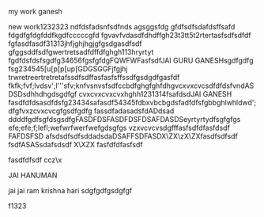 my work ganesh

new work1232323
ndfdsfadsnfsdfnds
agsggsfdg
gfdfsdfsdafdsffsafd
fdgdfgfdgfddfkgdfcccccgfd
fgvavfvdasdfdhdffgh23t3tt5t2rtertasfsdfsdfdf
fgfasdfasdf31313jhfjghjhgjgfgsdgasdfsdf
gfggsddfsdfgwertretsadfdffdfghgh113hryrtyt
fgdfdsfdsfsgdfg34656fgsfgfdgFQWFWFasfsdfJAI GURU GANESHsgdfgdfg
fsg234545[u[p[p[up[GDGSGGFjfgjhj
trwretreertretretafssdfsdffasfasfsffssdfgsdgdfgasfdf
fkfk;fvf;lvdsv';l'''sfv;knfvsnvsfsdfccbdfghgfghfdhgvcxvxcvcsdfdfdsfvndASDSDsdhhdhgdsgdfgf
cvxcvxcvxcvxhghh1231314fsafdsdJAI GANESH 
fasdfdfdsasdfdsfg23434safasdf54345fdbxvbcbgdsfadfdfsfgbbghlwhldwd';dfgfvxzcvxcvcgfgsdfgdfg
fassdfadasadsfdADdsad  ddddfgdfsgfdsgsdfgFASDFDSFASDFDSFDSAFDASDSeyrtyrtydfsgfgfgs
efe;efe;f;lefl;wefwrfwerfwefgdsgfgs
vzxvcvcvsdgfffasfsdfdfasfdsdf
FAFDSFSD
afsdsdfsdfsddadsdaDSAFFSDFASDX\ZX\zX\ZXfasdfsdfsdf
fsdfASASsdafsdsdf
X\XZX
fasfdfdfasfsdf


fasdfdfsdf
ccz\x

JAI HANUMAN

jai jai ram krishna hari
sdgfgdfgsdgfgf

f1323

